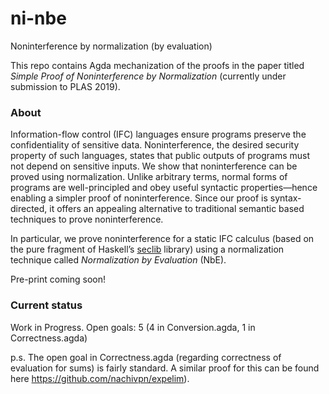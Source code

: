 # ni-nbe
Noninterference by normalization (by evaluation)

This repo contains Agda mechanization of the proofs in the paper titled _Simple Proof of Noninterference by Normalization_ (currently under submission to PLAS 2019).

### About

Information-flow control (IFC) languages ensure programs
preserve the confidentiality of sensitive data. Noninterference,
the desired security property of such languages, states
that public outputs of programs must not depend on sensitive
inputs. We show that noninterference
can be proved using normalization. Unlike arbitrary terms,
normal forms of programs are well-principled and obey useful
syntactic properties—hence enabling a simpler proof of
noninterference. Since our proof is syntax-directed, it offers
an appealing alternative to traditional semantic based
techniques to prove noninterference.

In particular, we prove noninterference for a static IFC
calculus (based on the pure fragment of Haskell’s [seclib](http://hackage.haskell.org/package/seclib) library) 
using a normalization technique called _Normalization by Evaluation_ (NbE).

Pre-print coming soon!

### Current status

Work in Progress. Open goals: 5 (4 in Conversion.agda, 1 in Correctness.agda)

p.s. The open goal in Correctness.agda (regarding correctness of evaluation for 
sums) is fairly standard. A similar proof for this can be found here https://github.com/nachivpn/expelim).
